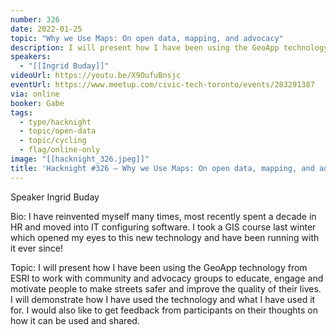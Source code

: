 ```yaml
---
number: 326
date: 2022-01-25
topic: "Why we Use Maps: On open data, mapping, and advocacy"
description: I will present how I have been using the GeoApp technology from ESRI to work with community and advocacy groups to educate, engage and motivate people to make streets safer and improve the quality of their lives. I will demonstrate how I have used the technology and what I have used it for. I would also like to get feedback from participants on their thoughts on how it can be used and shared.
speakers:
  - "[[Ingrid Buday]]"
videoUrl: https://youtu.be/X9OufuBnsjc
eventUrl: https://www.meetup.com/civic-tech-toronto/events/283291387
via: online
booker: Gabe
tags:
  - type/hacknight
  - topic/open-data
  - topic/cycling
  - flag/online-only
image: "[[hacknight_326.jpeg]]"
title: 'Hacknight #326 – Why we Use Maps: On open data, mapping, and advocacy'
---
```


Speaker
Ingrid Buday

Bio: I have reinvented myself many times, most recently spent a decade in HR and moved into IT configuring software. I took a GIS course last winter which opened my eyes to this new technology and have been running with it ever since!

Topic:
I will present how I have been using the GeoApp technology from ESRI to work with community and advocacy groups to educate, engage and motivate people to make streets safer and improve the quality of their lives. I will demonstrate how I have used the technology and what I have used it for. I would also like to get feedback from participants on their thoughts on how it can be used and shared.
